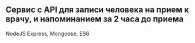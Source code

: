 __Сервис с API для записи человека на прием к врачу, и напоминанием за 2 часа до приема__
-
NodeJS Express, Mongoose, ES6